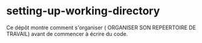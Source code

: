 # setting-up-working-directory
Ce dépôt montre comment s'organiser ( ORGANISER SON REPEERTOIRE DE TRAVAIL) avant de commencer à écrire du code. 
